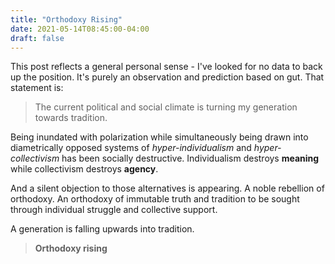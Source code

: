 ```yaml
---
title: "Orthodoxy Rising"
date: 2021-05-14T08:45:00-04:00
draft: false
---
```

This post reflects a general personal sense - I've looked for no data to back up the position. It's purely an observation and prediction based on gut. That statement is:

> The current political and social climate is turning my generation towards tradition.

Being inundated with polarization while simultaneously being drawn into diametrically opposed systems of _hyper-individualism_ and _hyper-collectivism_ has been socially destructive. Individualism destroys **meaning** while collectivism destroys **agency**.

And a silent objection to those alternatives is appearing. A noble rebellion of orthodoxy. An orthodoxy of immutable truth and tradition to be sought through individual struggle and collective support.

A generation is falling upwards into tradition.

> **Orthodoxy rising**